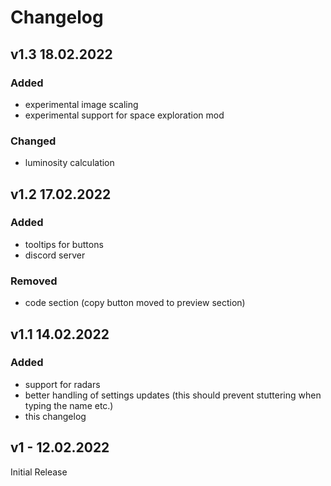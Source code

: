 # Changelog

## v1.3 18.02.2022

### Added

- experimental image scaling
- experimental support for space exploration mod

### Changed

- luminosity calculation

## v1.2 17.02.2022

### Added

- tooltips for buttons
- discord server

### Removed

- code section (copy button moved to preview section)

## v1.1 14.02.2022

### Added

- support for radars
- better handling of settings updates (this should prevent stuttering when typing the name etc.)
- this changelog

## v1 - 12.02.2022

Initial Release
